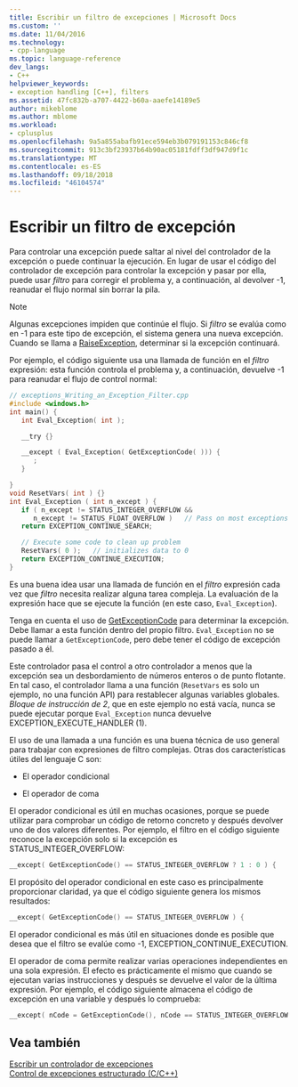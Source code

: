 ```yaml
---
title: Escribir un filtro de excepciones | Microsoft Docs
ms.custom: ''
ms.date: 11/04/2016
ms.technology:
- cpp-language
ms.topic: language-reference
dev_langs:
- C++
helpviewer_keywords:
- exception handling [C++], filters
ms.assetid: 47fc832b-a707-4422-b60a-aaefe14189e5
author: mikeblome
ms.author: mblome
ms.workload:
- cplusplus
ms.openlocfilehash: 9a5a855abafb91ece594eb3b079191153c846cf8
ms.sourcegitcommit: 913c3bf23937b64b90ac05181fdff3df947d9f1c
ms.translationtype: MT
ms.contentlocale: es-ES
ms.lasthandoff: 09/18/2018
ms.locfileid: "46104574"
---
```

# <a name="writing-an-exception-filter"></a>Escribir un filtro de excepción

Para controlar una excepción puede saltar al nivel del controlador de la excepción o puede continuar la ejecución. En lugar de usar el código del controlador de excepción para controlar la excepción y pasar por ella, puede usar *filtro* para corregir el problema y, a continuación, al devolver -1, reanudar el flujo normal sin borrar la pila.

> [!NOTE]
>  Algunas excepciones impiden que continúe el flujo. Si *filtro* se evalúa como en -1 para este tipo de excepción, el sistema genera una nueva excepción. Cuando se llama a [RaiseException](https://msdn.microsoft.com/library/windows/desktop/ms680552), determinar si la excepción continuará.

Por ejemplo, el código siguiente usa una llamada de función en el *filtro* expresión: esta función controla el problema y, a continuación, devuelve -1 para reanudar el flujo de control normal:

```cpp
// exceptions_Writing_an_Exception_Filter.cpp
#include <windows.h>
int main() {
   int Eval_Exception( int );

   __try {}

   __except ( Eval_Exception( GetExceptionCode( ))) {
      ;
   }

}
void ResetVars( int ) {}
int Eval_Exception ( int n_except ) {
   if ( n_except != STATUS_INTEGER_OVERFLOW &&
      n_except != STATUS_FLOAT_OVERFLOW )   // Pass on most exceptions
   return EXCEPTION_CONTINUE_SEARCH;

   // Execute some code to clean up problem
   ResetVars( 0 );   // initializes data to 0
   return EXCEPTION_CONTINUE_EXECUTION;
}
```

Es una buena idea usar una llamada de función en el *filtro* expresión cada vez que *filtro* necesita realizar alguna tarea compleja. La evaluación de la expresión hace que se ejecute la función (en este caso, `Eval_Exception`).

Tenga en cuenta el uso de [GetExceptionCode](/windows/desktop/Debug/getexceptioncode) para determinar la excepción. Debe llamar a esta función dentro del propio filtro. `Eval_Exception` no se puede llamar a `GetExceptionCode`, pero debe tener el código de excepción pasado a él.

Este controlador pasa el control a otro controlador a menos que la excepción sea un desbordamiento de números enteros o de punto flotante. En tal caso, el controlador llama a una función (`ResetVars` es solo un ejemplo, no una función API) para restablecer algunas variables globales. *Bloque de instrucción de 2*, que en este ejemplo no está vacía, nunca se puede ejecutar porque `Eval_Exception` nunca devuelve EXCEPTION_EXECUTE_HANDLER (1).

El uso de una llamada a una función es una buena técnica de uso general para trabajar con expresiones de filtro complejas. Otras dos características útiles del lenguaje C son:

- El operador condicional

- El operador de coma

El operador condicional es útil en muchas ocasiones, porque se puede utilizar para comprobar un código de retorno concreto y después devolver uno de dos valores diferentes. Por ejemplo, el filtro en el código siguiente reconoce la excepción solo si la excepción es STATUS_INTEGER_OVERFLOW:

```cpp
__except( GetExceptionCode() == STATUS_INTEGER_OVERFLOW ? 1 : 0 ) {
```

El propósito del operador condicional en este caso es principalmente proporcionar claridad, ya que el código siguiente genera los mismos resultados:

```cpp
__except( GetExceptionCode() == STATUS_INTEGER_OVERFLOW ) {
```

El operador condicional es más útil en situaciones donde es posible que desea que el filtro se evalúe como -1, EXCEPTION_CONTINUE_EXECUTION.

El operador de coma permite realizar varias operaciones independientes en una sola expresión. El efecto es prácticamente el mismo que cuando se ejecutan varias instrucciones y después se devuelve el valor de la última expresión. Por ejemplo, el código siguiente almacena el código de excepción en una variable y después lo comprueba:

```cpp
__except( nCode = GetExceptionCode(), nCode == STATUS_INTEGER_OVERFLOW )
```

## <a name="see-also"></a>Vea también

[Escribir un controlador de excepciones](../cpp/writing-an-exception-handler.md)<br/>
[Control de excepciones estructurado (C/C++)](../cpp/structured-exception-handling-c-cpp.md)